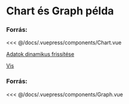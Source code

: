 # Chart és Graph példa

<Chart />

### Forrás:

<<< @/docs/.vuepress/components/Chart.vue

[Adatok dinamikus frissítése](./Chart2.html)

[Vis](https://visjs.org/)

<Graph />

### Forrás:

<<< @/docs/.vuepress/components/Graph.vue